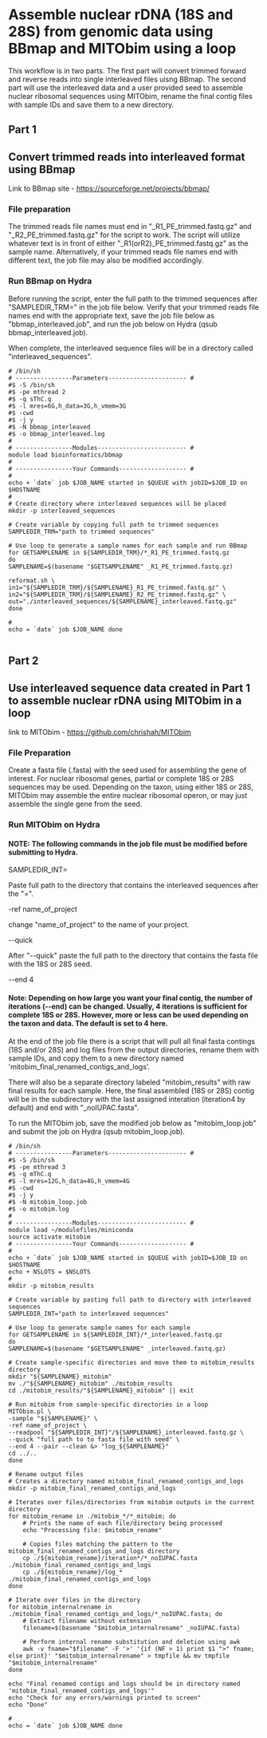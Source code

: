 # Assemble nuclear rDNA (18S and 28S) from genomic data using BBmap and MITObim using a loop
This workflow is in two parts. The first part will convert trimmed forward and reverse reads into single interleaved files uisng BBmap. The second part will use the interleaved data and a user provided seed to assemble nuclear ribosomal sequences using MITObim, rename the final contig files with sample IDs and save them to a new directory. 

## Part 1
## Convert trimmed reads into interleaved format using BBmap
Link to BBmap site - https://sourceforge.net/projects/bbmap/
### File preparation
The trimmed reads file names must end in "_R1_PE_trimmed.fastq.gz" and "_R2_PE_trimmed.fastq.gz" for the script to work. The script will utilize whatever text is in front of either "_R1(orR2)_PE_trimmed.fastq.gz" as the sample name. Alternatively, if your trimmed reads file names end with different text, the job file may also be modified accordingly. 

### Run BBmap on Hydra 
Before running the script, enter the full path to the trimmed sequences after "SAMPLEDIR_TRM=" in the job file below.
Verify that your trimmed reads file names end with the appropriate text, save the job file below as "bbmap_interleaved.job", and run the job below on Hydra (qsub bbmap_interleaved.job).

When complete, the interleaved sequence files will be in a directory called "interleaved_sequences".

```
# /bin/sh
# ----------------Parameters---------------------- #
#$ -S /bin/sh
#$ -pe mthread 2
#$ -q sThC.q
#$ -l mres=6G,h_data=3G,h_vmem=3G
#$ -cwd
#$ -j y
#$ -N bbmap_interleaved
#$ -o bbmap_interleaved.log
#
# ----------------Modules------------------------- #
module load bioinformatics/bbmap
#
# ----------------Your Commands------------------- #
#
echo + `date` job $JOB_NAME started in $QUEUE with jobID=$JOB_ID on $HOSTNAME
#
# Create directory where interleaved sequences will be placed
mkdir -p interleaved_sequences

# Create variable by copying full path to trimmed sequences
SAMPLEDIR_TRM="path to trimmed sequences"

# Use loop to generate a sample names for each sample and run BBmap 
for GETSAMPLENAME in ${SAMPLEDIR_TRM}/*_R1_PE_trimmed.fastq.gz
do
SAMPLENAME=$(basename "$GETSAMPLENAME" _R1_PE_trimmed.fastq.gz)

reformat.sh \
in1="${SAMPLEDIR_TRM}/${SAMPLENAME}_R1_PE_trimmed.fastq.gz" \
in2="${SAMPLEDIR_TRM}/${SAMPLENAME}_R2_PE_trimmed.fastq.gz" \
out="./interleaved_sequences/${SAMPLENAME}_interleaved.fastq.gz"
done

#
echo = `date` job $JOB_NAME done


```

## Part 2
## Use interleaved sequence data created in Part 1 to assemble nuclear rDNA using MITObim in a loop
link to MITObim - https://github.com/chrishah/MITObim
### File Preparation
Create a fasta file (.fasta) with the seed used for assembling the gene of interest. For nuclear ribosomal genes, partial or complete 18S or 28S sequences may be used. Depending on the taxon, using either 18S or 28S, MITObim may assemble the entire nuclear ribosomal operon, or may just assemble the single gene from the seed. 
 
### Run MITObim on Hydra
#### NOTE: The following commands in the job file must be modified before submitting to Hydra.

SAMPLEDIR_INT=

Paste full path to the directory that contains the interleaved sequences after the "=".

-ref name_of_project 

change "name_of_project" to the name of your project.

--quick 

After "--quick" paste the full path to the directory that contains the fasta file with the 18S or 28S seed.

--end 4 

#### Note: Depending on how large you want your final contig, the number of iterations (--end) can be changed. Usually, 4 iterations is sufficient for complete 18S or 28S. However, more or less can be used depending on the taxon and data. The default is set to 4 here.

At the end of the job file there is a script that will pull all final fasta contings (18S and/or 28S) and log files from the output directories, rename them with sample IDs, and copy them to a new directory named 'mitobim_final_renamed_contigs_and_logs'.

There will also be a separate directory labeled "mitobim_results" with raw final results for each sample. Here, the final assembled (18S or 28S) contig will be in the subdirectory with the last assigned interation (iteration4 by default) and end with "_noIUPAC.fasta". 

To run the MITObim job, save the modified job below as "mitobim_loop.job" and submit the job on Hydra (qsub mitobim_loop.job).


```
# /bin/sh
# ----------------Parameters---------------------- #
#$ -S /bin/sh
#$ -pe mthread 3
#$ -q mThC.q
#$ -l mres=12G,h_data=4G,h_vmem=4G
#$ -cwd
#$ -j y
#$ -N mitobim_loop.job
#$ -o mitobim.log
#
# ----------------Modules------------------------- #
module load ~/modulefiles/miniconda
source activate mitobim
# ----------------Your Commands------------------- #
#
echo + `date` job $JOB_NAME started in $QUEUE with jobID=$JOB_ID on $HOSTNAME
echo + NSLOTS = $NSLOTS
#
mkdir -p mitobim_results

# Create variable by pasting full path to directory with interleaved sequences
SAMPLEDIR_INT="path to interleaved sequences"

# Use loop to generate sample names for each sample  
for GETSAMPLENAME in ${SAMPLEDIR_INT}/*_interleaved.fastq.gz
do
SAMPLENAME=$(basename "$GETSAMPLENAME" _interleaved.fastq.gz)

# Create sample-specific directories and move them to mitobim_results directory
mkdir "${SAMPLENAME}_mitobim"
mv ./"${SAMPLENAME}_mitobim" ./mitobim_results
cd ./mitobim_results/"${SAMPLENAME}_mitobim" || exit

# Run mitobim from sample-specific directories in a loop
MITObim.pl \
-sample "${SAMPLENAME}" \
-ref name_of_project \
--readpool "${SAMPLEDIR_INT}"/${SAMPLENAME}_interleaved.fastq.gz \
--quick "full path to to fasta file with seed" \
--end 4 --pair --clean &> "log_${SAMPLENAME}"
cd ../..
done

# Rename output files
# Creates a directory named mitobim_final_renamed_contigs_and_logs
mkdir -p mitobim_final_renamed_contigs_and_logs 

# Iterates over files/directories from mitobim outputs in the current directory
for mitobim_rename in ./mitobim_*/*_mitobim; do
    # Prints the name of each file/directory being processed
    echo "Processing file: $mitobim_rename"

    # Copies files matching the pattern to the mitobim_final_renamed_contigs_and_logs directory
    cp ./${mitobim_rename}/iteration*/*_noIUPAC.fasta ./mitobim_final_renamed_contigs_and_logs
    cp ./${mitobim_rename}/log_* ./mitobim_final_renamed_contigs_and_logs
done

# Iterate over files in the directory
for mitobim_internalrename in ./mitobim_final_renamed_contigs_and_logs/*_noIUPAC.fasta; do
    # Extract filename without extension
    filename=$(basename "$mitobim_internalrename" _noIUPAC.fasta)

    # Perform internal rename substitution and deletion using awk
    awk -v fname="$filename" -F '>' '{if (NF > 1) print $1 ">" fname; else print}' "$mitobim_internalrename" > tmpfile && mv tmpfile "$mitobim_internalrename"
done

echo "Final renamed contigs and logs should be in directory named 'mitobim_final_renamed_contigs_and_logs'"
echo "Check for any errors/warnings printed to screen"
echo "Done"

#
echo = `date` job $JOB_NAME done


```


